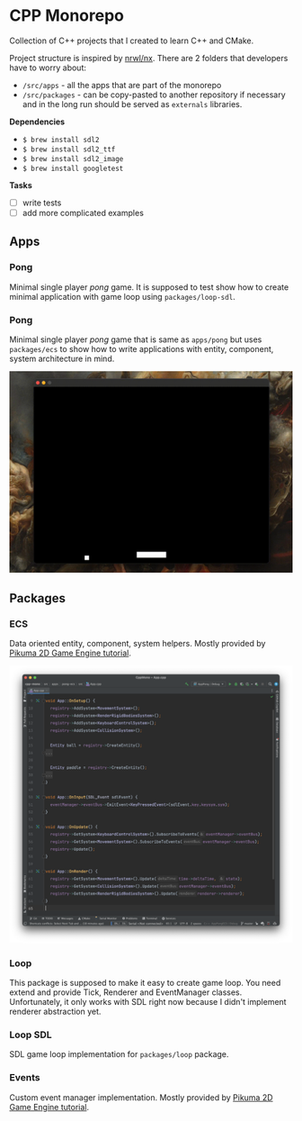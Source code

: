 # CPP Monorepo

Collection of C++ projects that I created to learn C++ and CMake.

Project  structure is inspired by [nrwl/nx](https://github.com/nrwl/nx). There are 2 folders that developers have to worry about:

- `/src/apps` - all the apps that are part of the monorepo
- `/src/packages` - can be copy-pasted to another repository if necessary and in the long run should be served as `externals` libraries.

**Dependencies**

- `$ brew install sdl2`
- `$ brew install sdl2_ttf`
- `$ brew install sdl2_image`
- `$ brew install googletest`

**Tasks**

- [ ] write tests
- [ ] add more complicated examples

## Apps

### Pong

Minimal single player _pong_ game. It is supposed to test show how to create minimal application with game loop using `packages/loop-sdl`.  

### Pong

Minimal single player _pong_ game that is same as `apps/pong` but uses `packages/ecs` to show how to write applications with entity, component, system architecture in mind.

![](preview-game.gif)

## Packages

### ECS

Data oriented entity, component, system helpers. Mostly provided by [Pikuma 2D Game Engine tutorial](https://pikuma.com/courses/cpp-2d-game-engine-development).

![](code-preview.png)

### Loop

This package is supposed to make it easy to create game loop. You need extend and provide Tick, Renderer and EventManager classes. Unfortunately, it only works with SDL right now because I didn't implement renderer abstraction yet. 

### Loop SDL

SDL game loop implementation for `packages/loop` package.

### Events

Custom event manager implementation. Mostly provided by [Pikuma 2D Game Engine tutorial](https://pikuma.com/courses/cpp-2d-game-engine-development).
